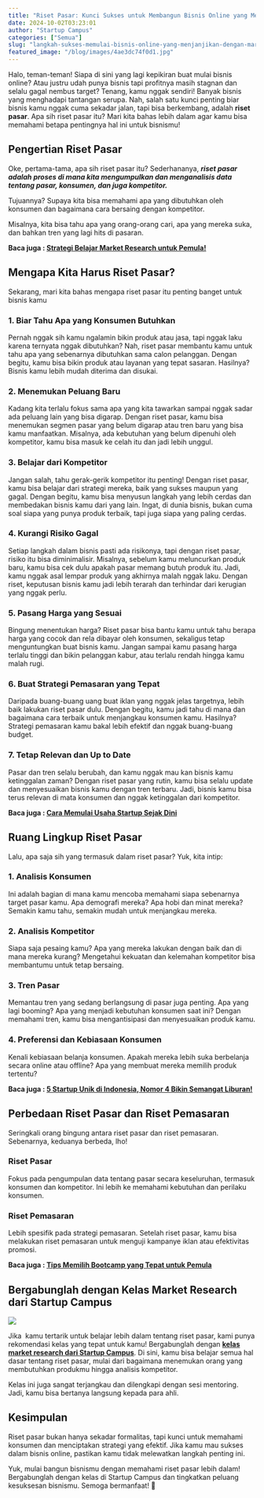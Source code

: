 ```yaml
---
title: "Riset Pasar: Kunci Sukses untuk Membangun Bisnis Online yang Menjanjikan!"
date: 2024-10-02T03:23:01
author: "Startup Campus"
categories: ["Semua"]
slug: "langkah-sukses-memulai-bisnis-online-yang-menjanjikan-dengan-market-research"
featured_image: "/blog/images/4ae3dc74f0d1.jpg"
---
```


Halo, teman-teman! Siapa di sini yang lagi kepikiran buat mulai bisnis online? Atau justru udah punya bisnis tapi profitnya masih stagnan dan selalu gagal nembus target? Tenang, kamu nggak sendiri! Banyak bisnis yang menghadapi tantangan serupa. Nah, salah satu kunci penting biar bisnis kamu nggak cuma sekadar jalan, tapi bisa berkembang, adalah **riset pasar**.  Apa sih riset pasar itu? Mari kita bahas lebih dalam agar kamu bisa memahami betapa pentingnya hal ini untuk bisnismu!

## **Pengertian Riset Pasar**

Oke, pertama-tama, apa sih riset pasar itu? Sederhananya, ***riset pasar adalah proses di mana kita mengumpulkan dan menganalisis data tentang pasar, konsumen, dan juga kompetitor.***

Tujuannya? Supaya kita bisa memahami apa yang dibutuhkan oleh konsumen dan bagaimana cara bersaing dengan kompetitor. 

Misalnya, kita bisa tahu apa yang orang-orang cari, apa yang mereka suka, dan bahkan tren yang lagi hits di pasaran.

**Baca juga : [Strategi Belajar Market Research untuk Pemula!](https://startupcampus.id/blog/strategi-belajar-market-research-untuk-pemula/)**

## **Mengapa Kita Harus Riset Pasar?**

Sekarang, mari kita bahas mengapa riset pasar itu penting banget untuk bisnis kamu

### **1. Biar Tahu Apa yang Konsumen Butuhkan**

Pernah nggak sih kamu ngalamin bikin produk atau jasa, tapi nggak laku karena ternyata nggak dibutuhkan? Nah, riset pasar membantu kamu untuk tahu apa yang sebenarnya dibutuhkan sama calon pelanggan. Dengan begitu, kamu bisa bikin produk atau layanan yang tepat sasaran. Hasilnya? Bisnis kamu lebih mudah diterima dan disukai.

### **2. Menemukan Peluang Baru**

Kadang kita terlalu fokus sama apa yang kita tawarkan sampai nggak sadar ada peluang lain yang bisa digarap. Dengan riset pasar, kamu bisa menemukan segmen pasar yang belum digarap atau tren baru yang bisa kamu manfaatkan. Misalnya, ada kebutuhan yang belum dipenuhi oleh kompetitor, kamu bisa masuk ke celah itu dan jadi lebih unggul.

### **3. Belajar dari Kompetitor**

Jangan salah, tahu gerak-gerik kompetitor itu penting! Dengan riset pasar, kamu bisa belajar dari strategi mereka, baik yang sukses maupun yang gagal. Dengan begitu, kamu bisa menyusun langkah yang lebih cerdas dan membedakan bisnis kamu dari yang lain. Ingat, di dunia bisnis, bukan cuma soal siapa yang punya produk terbaik, tapi juga siapa yang paling cerdas.

### **4. Kurangi Risiko Gagal**

Setiap langkah dalam bisnis pasti ada risikonya, tapi dengan riset pasar, risiko itu bisa diminimalisir. Misalnya, sebelum kamu meluncurkan produk baru, kamu bisa cek dulu apakah pasar memang butuh produk itu. Jadi, kamu nggak asal lempar produk yang akhirnya malah nggak laku. Dengan riset, keputusan bisnis kamu jadi lebih terarah dan terhindar dari kerugian yang nggak perlu.

### **5. Pasang Harga yang Sesuai**

Bingung menentukan harga? Riset pasar bisa bantu kamu untuk tahu berapa harga yang cocok dan rela dibayar oleh konsumen, sekaligus tetap menguntungkan buat bisnis kamu. Jangan sampai kamu pasang harga terlalu tinggi dan bikin pelanggan kabur, atau terlalu rendah hingga kamu malah rugi.

### **6. Buat Strategi Pemasaran yang Tepat**

Daripada buang-buang uang buat iklan yang nggak jelas targetnya, lebih baik lakukan riset pasar dulu. Dengan begitu, kamu jadi tahu di mana dan bagaimana cara terbaik untuk menjangkau konsumen kamu. Hasilnya? Strategi pemasaran kamu bakal lebih efektif dan nggak buang-buang budget.

### **7. Tetap Relevan dan Up to Date**

Pasar dan tren selalu berubah, dan kamu nggak mau kan bisnis kamu ketinggalan zaman? Dengan riset pasar yang rutin, kamu bisa selalu update dan menyesuaikan bisnis kamu dengan tren terbaru. Jadi, bisnis kamu bisa terus relevan di mata konsumen dan nggak ketinggalan dari kompetitor.

**Baca juga : [Cara Memulai Usaha Startup Sejak Dini](https://startupcampus.id/blog/cara-memulai-usaha-startup-sejak-dini/)**

## **Ruang Lingkup Riset Pasar**

Lalu, apa saja sih yang termasuk dalam riset pasar? Yuk, kita intip:

### **1. Analisis Konsumen**

Ini adalah bagian di mana kamu mencoba memahami siapa sebenarnya target pasar kamu. Apa demografi mereka? Apa hobi dan minat mereka? Semakin kamu tahu, semakin mudah untuk menjangkau mereka.

### **2. Analisis Kompetitor**

Siapa saja pesaing kamu? Apa yang mereka lakukan dengan baik dan di mana mereka kurang? Mengetahui kekuatan dan kelemahan kompetitor bisa membantumu untuk tetap bersaing.

### **3. Tren Pasar**

Memantau tren yang sedang berlangsung di pasar juga penting. Apa yang lagi booming? Apa yang menjadi kebutuhan konsumen saat ini? Dengan memahami tren, kamu bisa mengantisipasi dan menyesuaikan produk kamu.

### **4. Preferensi dan Kebiasaan Konsumen**

Kenali kebiasaan belanja konsumen. Apakah mereka lebih suka berbelanja secara online atau offline? Apa yang membuat mereka memilih produk tertentu?

**Baca juga : [5 Startup Unik di Indonesia, Nomor 4 Bikin Semangat Liburan!](https://startupcampus.id/blog/5-startup-unik-di-indonesia-nomor-4-bikin-semangat-liburan/)**

## **Perbedaan Riset Pasar dan Riset Pemasaran**

Seringkali orang bingung antara riset pasar dan riset pemasaran. Sebenarnya, keduanya berbeda, lho!

### **Riset Pasar**

Fokus pada pengumpulan data tentang pasar secara keseluruhan, termasuk konsumen dan kompetitor. Ini lebih ke memahami kebutuhan dan perilaku konsumen.

### **Riset Pemasaran**

Lebih spesifik pada strategi pemasaran. Setelah riset pasar, kamu bisa melakukan riset pemasaran untuk menguji kampanye iklan atau efektivitas promosi.

**Baca juga : [Tips Memilih Bootcamp yang Tepat untuk Pemula](https://startupcampus.id/blog/tips-memilih-bootcamp-yang-tepat-untuk-pemula/)**

## **Bergabunglah dengan Kelas Market Research dari Startup Campus**

![](https://lh7-rt.googleusercontent.com/docsz/AD_4nXfQ4PgBoVmd5Cg8RmJ7mqw1l8VFhIfqQHIcwblADp7X0LPaCJYgxNl8zy_JP7wmyzISDu9TclM0fPRGkMu1KRqrZK5AB9Uqmw1QlbSjYRJx6hnMFHhpA4QS4jdPu-Ch2RIy5pKCe3bVg3zMzE5shVjr080C?key=48XTZ_XDcj7CRKKYKNUwPQ)

Jika  kamu tertarik untuk belajar lebih dalam tentang riset pasar, kami punya rekomendasi kelas yang tepat untuk kamu! Bergabunglah dengan **[kelas market research dari Startup Campus](https://startupcampus.myr.id/course/business-blueprint)**. Di sini, kamu bisa belajar semua hal dasar tentang riset pasar, mulai dari bagaimana menemukan orang yang membutuhkan produkmu hingga analisis kompetitor.

Kelas ini juga sangat terjangkau dan dilengkapi dengan sesi mentoring. Jadi, kamu bisa bertanya langsung kepada para ahli. 

## **Kesimpulan**

Riset pasar bukan hanya sekadar formalitas, tapi kunci untuk memahami konsumen dan menciptakan strategi yang efektif. Jika kamu mau sukses dalam bisnis online, pastikan kamu tidak melewatkan langkah penting ini.

Yuk, mulai bangun bisnismu dengan memahami riset pasar lebih dalam! Bergabunglah dengan kelas di Startup Campus dan tingkatkan peluang kesuksesan bisnismu. Semoga bermanfaat! 🌟
